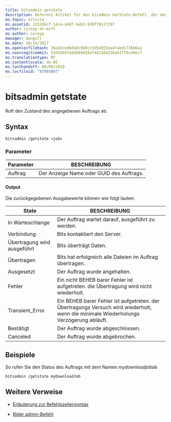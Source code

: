 ```yaml
---
title: bitsadmin getstate
description: Referenz Artikel für den bizadmin GetState-Befehl, der den Zustand des angegebenen Auftrags abruft.
ms.topic: article
ms.assetid: 1252d6cf-14ca-44df-beb2-930ff011f297
author: coreyp-at-msft
ms.author: coreyp
manager: dongill
ms.date: 10/16/2017
ms.openlocfilehash: 38ad3cedbd4dc9b0cc3d5e855ea4fabd1736b6aa
ms.sourcegitcommit: 53d526bfeddb89d28af44210a23ba417f6ce0ecf
ms.translationtype: MT
ms.contentlocale: de-DE
ms.lasthandoff: 08/06/2020
ms.locfileid: "87893847"
---
```

# <a name="bitsadmin-getstate"></a>bitsadmin getstate

Ruft den Zustand des angegebenen Auftrags ab.

## <a name="syntax"></a>Syntax

```
bitsadmin /getstate <job>
```

### <a name="parameters"></a>Parameter

| Parameter | BESCHREIBUNG |
| -------------- | -------------- |
| Auftrag | Der Anzeige Name oder GUID des Auftrags. |

#### <a name="output"></a>Output

Die zurückgegebenen Ausgabewerte können wie folgt lauten:

| State | BESCHREIBUNG |
| --------------- | ----------- |
| In Warteschlange | Der Auftrag wartet darauf, ausgeführt zu werden. |
| Verbindung | Bits kontaktiert den Server. |
| Übertragung wird ausgeführt | Bits überträgt Daten. |
| Übertragen | Bits hat erfolgreich alle Dateien im Auftrag übertragen. |
| Ausgesetzt | Der Auftrag wurde angehalten. |
| Fehler | Ein nicht BEHEB barer Fehler ist aufgetreten. die Übertragung wird nicht wiederholt. |
| Transient_Error | Ein BEHEB barer Fehler ist aufgetreten. der Übertragungs Versuch wird wiederholt, wenn die minimale Wiederholungs Verzögerung abläuft. |
| Bestätigt | Der Auftrag wurde abgeschlossen. |
| Canceled | Der Auftrag wurde abgebrochen. |

## <a name="examples"></a>Beispiele

So rufen Sie den Status des Auftrags mit dem Namen *mydownloadjob*ab

```
bitsadmin /getstate myDownloadJob
```

## <a name="additional-references"></a>Weitere Verweise

- [Erläuterung zur Befehlszeilensyntax](command-line-syntax-key.md)

- [Bider admin-Befehl](bitsadmin.md)
